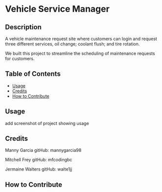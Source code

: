 # Vehicle Service Manager

## Description

A vehicle maintenance request site where customers can login and request three different services, oil change; coolant flush; and tire rotation.

We built this project to streamline the scheduling of maintenance requests for customers.

## Table of Contents

- [Usage](#usage)
- [Credits](#credits)
- [How to Contribute](#how-to-contribute)

## Usage

add screenshot of project showing usage


## Credits

Manny Garcia  gitHub: mannygarcia98

Mitchell Frey gitHub: mfcodingbc

Jermaine Walters gitHub: walte1jj



## How to Contribute